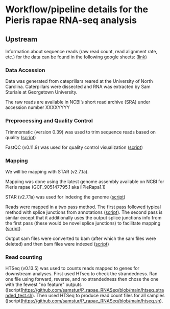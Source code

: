 # Workflow/pipeline details for the Pieris rapae RNA-seq analysis

## Upstream 
Information about sequence reads (raw read count, read alignment rate, etc.) for the data can be found in the following google sheets: ([link](<>))

### Data Accession
Data was generated from cateprillars reared at the University of North Carolina. Caterpillars were dissected and RNA was extracted by Sam Sturiale at Georgetown University.

The raw reads are available in NCBI’s short read archive (SRA) under accession number XXXXYYYY

### Preprocessing and Quality Control
Trimmomatic (version 0.39) was used to trim sequence reads based on quality ([script](https://github.com/samstur/P_rapae_RNASeq/blob/main/trim.sh))

FastQC (v0.11.9) was used for quality control visualization ([script](https://github.com/samstur/P_rapae_RNASeq/blob/main/fastqc.sh))

### Mapping
We will be mapping with STAR (v2.7.1a).

Mapping was done using the latest genome assembly available on NCBI for Pieris rapae (GCF_905147795.1 aka ilPieRapa1.1)

STAR (v2.7.1a) was used for indexing the genome ([script](https://github.com/samstur/P_rapae_RNASeq/blob/main/STAR_genomeIndex.sh))

Reads were mapped in a two pass method. The first pass followed typical method with splice junctions from annotations ([script](https://github.com/samstur/P_rapae_RNASeq/blob/main/STAR_mapping.sh)). The second pass is similar except that it additionally uses the output splice junctions info from the first pass (these would be novel splice junctions) to facilitate mapping ([script](https://github.com/samstur/P_rapae_RNASeq/blob/main/STAR_mapping_twopass.sh)). 

Output sam files were converted to bam (after which the sam files were deleted) and then bam files were indexed ([script](https://github.com/samstur/P_rapae_RNASeq/blob/main/sam2bam.sh))

### Read counting
HTSeq (v0.13.5) was used to counts reads mapped to genes for downstream analyses.
First used HTseq to check the strandedness. Ran one file using forward, reverse, and no strandedness then chose the one with the fewest "no feature" outputs ([script]https://github.com/samstur/P_rapae_RNASeq/blob/main/htseq_stranded_test.sh). 
Then used HTSeq to produce read count files for all samples ([script]https://github.com/samstur/P_rapae_RNASeq/blob/main/htseq.sh).

